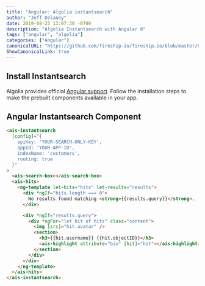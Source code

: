 ```yaml
---
title: "Angular: Algolia instantsearch"
author: "Jeff Delaney"
date: 2019-08-25 13:07:30 -0700
description: "Algolia Instantsearch with Angular 8"
tags: ["angular", "algolia"]
categories: ["Angular"]
canonicalURL: "https://github.com/fireship-io/fireship.io/blob/master/hugo/content/snippets/algolia-instantsearch-angular.md"
ShowCanonicalLink: true
---
```


## Install Instantsearch

Algolia provides official [Angular support](https://community.algolia.com/angular-instantsearch/). Follow the installation steps to make the prebuilt components available in your app.

## Angular Instantsearch Component

```html
<ais-instantsearch
  [config]="{
    apiKey: 'YOUR-SEARCH-ONLY-KEY',
    appId: 'YOUR-APP-ID',
    indexName: 'customers',
    routing: true
  }"
>
  <ais-search-box></ais-search-box>
  <ais-hits>
    <ng-template let-hits="hits" let-results="results">
      <div *ngIf="hits.length === 0">
        No results found matching <strong>{{results.query}}</strong>.
      </div>

      <div *ngIf="results.query">
        <div *ngFor="let hit of hits" class="content">
          <img [src]="hit.avatar" />
          <section>
            <h3>{{hit.username}} {{hit.objectID}}</h3>
            <ais-highlight attribute="bio" [hit]="hit"></ais-highlight>
          </section>
        </div>
      </div>
    </ng-template>
  </ais-hits>
</ais-instantsearch>
```

